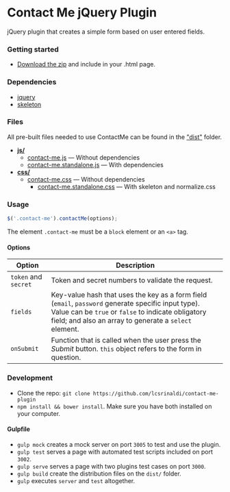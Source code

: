 # Contact Me jQuery Plugin

jQuery plugin that creates a simple form based on user entered fields.

### Getting started

- [Download the zip](https://github.com/lcsrinaldi/contact-me-plugin/archive/v0.0.1.zip) and include in your .html page.

### Dependencies

- [jquery](https://github.com/jquery/jquery)
- [skeleton](https://github.com/dhg/Skeleton)

### Files

All pre-built files needed to use ContactMe can be found in the ["dist"](dist/) folder.

- [**js/**](dist/js)
	- [contact-me.js](dist/js/contact-me.js) — Without dependencies
	- [contact-me.standalone.js](dist/js/contact-me.js) — With dependencies
- [**css/**](dist/less)
  - [contact-me.css](dist/css/contact-me.css) — Without dependencies
	- [contact-me.standalone.css](dist/css/contact-me.standalone.css) — With skeleton and normalize.css

### Usage

```js
$('.contact-me').contactMe(options);
```

The element `.contact-me` must be a `block` element or an `<a>` tag.

#### Options

Option|Description
---|---
`token` and `secret`| Token and secret numbers to validate the request.
`fields`| Key-value hash that uses the key as a form field (`email`, `password` generate specific input type). Value can be `true` or `false` to indicate obligatory field; and also an array to generate a `select` element.
`onSubmit`| Function that is called when the user press the *Submit* button. `this` object refers to the form in question.

### Development

- Clone the repo: `git clone https://github.com/lcsrinaldi/contact-me-plugin` 
- `npm install && bower install`. Make sure you have both installed on your computer.

#### Gulpfile

- `gulp mock` creates a mock server on port `3005` to test and use the plugin.
- `gulp test` serves a page with automated test scripts included on port `3002`.
- `gulp serve` serves a page with two plugins test cases on port `3000`.
- `gulp build` create the distribution files on the `dist/` folder.
- `gulp` executes `server` and `test` altogether.
